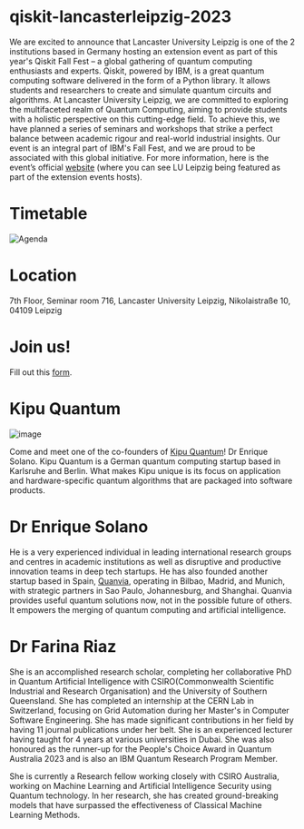 # qiskit-lancasterleipzig-2023

We are excited to announce that Lancaster University Leipzig is one of the 2 institutions based in Germany hosting an extension event as part of this year's Qiskit Fall Fest – a global gathering of quantum computing enthusiasts and experts. Qiskit, powered by IBM, is a great quantum computing software delivered in the form of a Python library. It allows students and researchers to create and simulate quantum circuits and algorithms. At Lancaster University Leipzig, we are committed to exploring the multifaceted realm of Quantum Computing, aiming to provide students with a holistic perspective on this cutting-edge field. To achieve this, we have planned a series of seminars and workshops that strike a perfect balance between academic rigour and real-world industrial insights. Our event is an integral part of IBM's Fall Fest, and we are proud to be associated with this global initiative. For more information, here is the event’s official [website](https://qiskit.org/events/fall-fest) (where you can see LU Leipzig being featured as part of the extension events hosts).

# Timetable

![Agenda](https://github.com/RedHatParichay/qiskit-lancasterleipzig-2023/assets/115642529/e5198c38-2bf5-4065-a5d2-407fd3318d01)

# Location

7th Floor, Seminar room 716, Lancaster University Leipzig, Nikolaistraße 10, 04109 Leipzig

# Join us!

Fill out this [form](https://forms.office.com/Pages/ResponsePage.aspx?id=Ec2bnHqXnE6poLxzQJAWSsvXxfttPlhOpCSlHvwwSIRUMUNHVE43QVk1Nkg3M0RYRUpKRFpWWDFFTC4u).

# Kipu Quantum

![image](https://github.com/RedHatParichay/qiskit-lancasterleipzig-2023/assets/115642529/e2d230a6-eb30-41ad-8bca-a688745f0142)

Come and meet one of the co-founders of [Kipu Quantum](https://kipu-quantum.com/)! Dr Enrique Solano. Kipu Quantum is a German quantum computing startup based in Karlsruhe and Berlin. What makes Kipu unique is its focus on application and hardware-specific quantum algorithms that are packaged into software products. 

# Dr Enrique Solano 
He is a very experienced individual in leading international research groups and centres in academic institutions as well as disruptive and productive innovation teams in deep tech startups. He has also founded another startup based in Spain, [Quanvia](https://www.quanvia.com/), operating in Bilbao, Madrid, and Munich, with strategic partners in Sao Paulo, Johannesburg, and Shanghai. Quanvia provides useful quantum solutions now, not in the possible future of others. It empowers the merging of quantum computing and artificial intelligence. 


# Dr Farina Riaz
She is an accomplished research scholar, completing her collaborative PhD in Quantum Artificial Intelligence with CSIRO(Commonwealth Scientific Industrial and Research Organisation) and the University of Southern Queensland. She has completed an internship at the CERN Lab in Switzerland, focusing on Grid Automation during her Master's in Computer Software Engineering. She has made significant contributions in her field by having 11 journal publications under her belt. She is an experienced lecturer having taught for 4 years at various universities in Dubai. She was also honoured as the runner-up for the People's Choice Award in Quantum Australia 2023 and is also an IBM Quantum Research Program Member. 

She is currently a Research fellow working closely with CSIRO Australia, working on Machine Learning and Artificial Intelligence Security using Quantum technology. In her research, she has created ground-breaking models that have surpassed the effectiveness of Classical Machine Learning Methods. 








